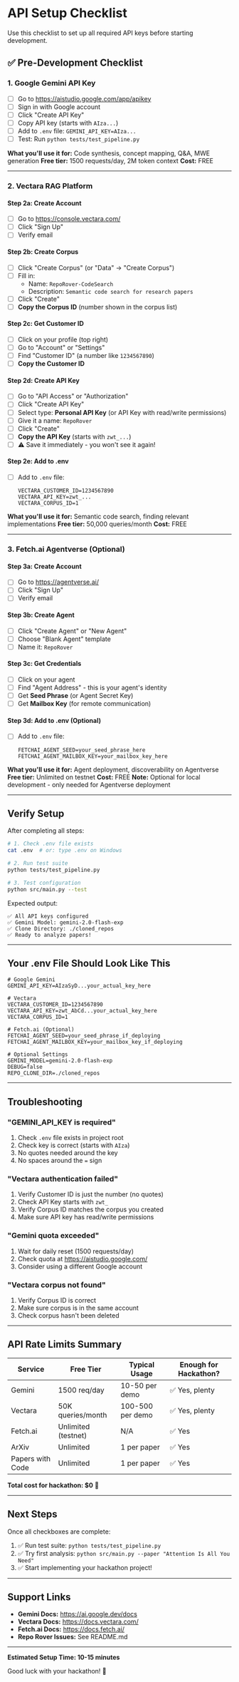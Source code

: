 # API Setup Checklist

Use this checklist to set up all required API keys before starting development.

## ✅ Pre-Development Checklist

### 1. Google Gemini API Key
- [ ] Go to https://aistudio.google.com/app/apikey
- [ ] Sign in with Google account
- [ ] Click "Create API Key"
- [ ] Copy API key (starts with `AIza...`)
- [ ] Add to `.env` file: `GEMINI_API_KEY=AIza...`
- [ ] Test: Run `python tests/test_pipeline.py`

**What you'll use it for:** Code synthesis, concept mapping, Q&A, MWE generation
**Free tier:** 1500 requests/day, 2M token context
**Cost:** FREE

---

### 2. Vectara RAG Platform

#### Step 2a: Create Account
- [ ] Go to https://console.vectara.com/
- [ ] Click "Sign Up"
- [ ] Verify email

#### Step 2b: Create Corpus
- [ ] Click "Create Corpus" (or "Data" → "Create Corpus")
- [ ] Fill in:
  - Name: `RepoRover-CodeSearch`
  - Description: `Semantic code search for research papers`
- [ ] Click "Create"
- [ ] **Copy the Corpus ID** (number shown in the corpus list)

#### Step 2c: Get Customer ID
- [ ] Click on your profile (top right)
- [ ] Go to "Account" or "Settings"
- [ ] Find "Customer ID" (a number like `1234567890`)
- [ ] **Copy the Customer ID**

#### Step 2d: Create API Key
- [ ] Go to "API Access" or "Authorization"
- [ ] Click "Create API Key"
- [ ] Select type: **Personal API Key** (or API Key with read/write permissions)
- [ ] Give it a name: `RepoRover`
- [ ] Click "Create"
- [ ] **Copy the API Key** (starts with `zwt_...`)
- [ ] ⚠️ Save it immediately - you won't see it again!

#### Step 2e: Add to .env
- [ ] Add to `.env` file:
  ```
  VECTARA_CUSTOMER_ID=1234567890
  VECTARA_API_KEY=zwt_...
  VECTARA_CORPUS_ID=1
  ```

**What you'll use it for:** Semantic code search, finding relevant implementations
**Free tier:** 50,000 queries/month
**Cost:** FREE

---

### 3. Fetch.ai Agentverse (Optional)

#### Step 3a: Create Account
- [ ] Go to https://agentverse.ai/
- [ ] Click "Sign Up"
- [ ] Verify email

#### Step 3b: Create Agent
- [ ] Click "Create Agent" or "New Agent"
- [ ] Choose "Blank Agent" template
- [ ] Name it: `RepoRover`

#### Step 3c: Get Credentials
- [ ] Click on your agent
- [ ] Find "Agent Address" - this is your agent's identity
- [ ] Get **Seed Phrase** (or Agent Secret Key)
- [ ] Get **Mailbox Key** (for remote communication)

#### Step 3d: Add to .env (Optional)
- [ ] Add to `.env` file:
  ```
  FETCHAI_AGENT_SEED=your_seed_phrase_here
  FETCHAI_AGENT_MAILBOX_KEY=your_mailbox_key_here
  ```

**What you'll use it for:** Agent deployment, discoverability on Agentverse
**Free tier:** Unlimited on testnet
**Cost:** FREE
**Note:** Optional for local development - only needed for Agentverse deployment

---

## Verify Setup

After completing all steps:

```bash
# 1. Check .env file exists
cat .env  # or: type .env on Windows

# 2. Run test suite
python tests/test_pipeline.py

# 3. Test configuration
python src/main.py --test
```

Expected output:
```
✅ All API keys configured
✅ Gemini Model: gemini-2.0-flash-exp
✅ Clone Directory: ./cloned_repos
✅ Ready to analyze papers!
```

---

## Your .env File Should Look Like This

```env
# Google Gemini
GEMINI_API_KEY=AIzaSyD...your_actual_key_here

# Vectara
VECTARA_CUSTOMER_ID=1234567890
VECTARA_API_KEY=zwt_AbCd...your_actual_key_here
VECTARA_CORPUS_ID=1

# Fetch.ai (Optional)
FETCHAI_AGENT_SEED=your_seed_phrase_if_deploying
FETCHAI_AGENT_MAILBOX_KEY=your_mailbox_key_if_deploying

# Optional Settings
GEMINI_MODEL=gemini-2.0-flash-exp
DEBUG=false
REPO_CLONE_DIR=./cloned_repos
```

---

## Troubleshooting

### "GEMINI_API_KEY is required"
1. Check `.env` file exists in project root
2. Check key is correct (starts with `AIza`)
3. No quotes needed around the key
4. No spaces around the `=` sign

### "Vectara authentication failed"
1. Verify Customer ID is just the number (no quotes)
2. Check API Key starts with `zwt_`
3. Verify Corpus ID matches the corpus you created
4. Make sure API key has read/write permissions

### "Gemini quota exceeded"
1. Wait for daily reset (1500 requests/day)
2. Check quota at https://aistudio.google.com/
3. Consider using a different Google account

### "Vectara corpus not found"
1. Verify Corpus ID is correct
2. Make sure corpus is in the same account
3. Check corpus hasn't been deleted

---

## API Rate Limits Summary

| Service | Free Tier | Typical Usage | Enough for Hackathon? |
|---------|-----------|---------------|----------------------|
| Gemini | 1500 req/day | 10-50 per demo | ✅ Yes, plenty |
| Vectara | 50K queries/month | 100-500 per demo | ✅ Yes, plenty |
| Fetch.ai | Unlimited (testnet) | N/A | ✅ Yes |
| ArXiv | Unlimited | 1 per paper | ✅ Yes |
| Papers with Code | Unlimited | 1 per paper | ✅ Yes |

**Total cost for hackathon: $0** 🎉

---

## Next Steps

Once all checkboxes are complete:

1. ✅ Run test suite: `python tests/test_pipeline.py`
2. ✅ Try first analysis: `python src/main.py --paper "Attention Is All You Need"`
3. ✅ Start implementing your hackathon project!

---

## Support Links

- **Gemini Docs:** https://ai.google.dev/docs
- **Vectara Docs:** https://docs.vectara.com/
- **Fetch.ai Docs:** https://docs.fetch.ai/
- **Repo Rover Issues:** See README.md

---

**Estimated Setup Time: 10-15 minutes**

Good luck with your hackathon! 🚀
